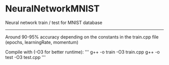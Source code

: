 # NeuralNetworkMNIST
Neural network train / test for MNIST database

---

Around 90-95% accuracy depending on the constants in the train.cpp file (epochs, learningRate, momentum)

Compile with (-O3 for better runtime):
'''
g++ -o train -O3 train.cpp
g++ -o test -O3 test.cpp
'''